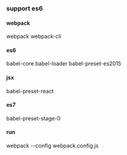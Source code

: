 
### support es6

#### webpack 
webpack webpack-cli

#### es6 
babel-core babel-loader babel-preset-es2015 

#### jsx
babel-preset-react

#### es7
babel-preset-stage-0

#### run

webpack --config webpack.config.js